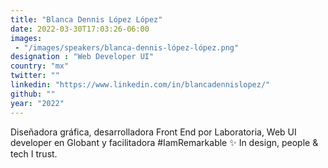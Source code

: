 ```yaml
---
title: "Blanca Dennis López López"
date: 2022-03-30T17:03:26-06:00
images: 
 - "/images/speakers/blanca-dennis-lópez-lópez.png"
designation : "Web Developer UI"
country: "mx"
twitter: ""
linkedin: "https://www.linkedin.com/in/blancadennislopez/"
github: ""
year: "2022"
---
```


Diseñadora gráfica, desarrolladora Front End por Laboratoria, Web UI developer en Globant y facilitadora #IamRemarkable ✨ In design, people & tech I trust.
